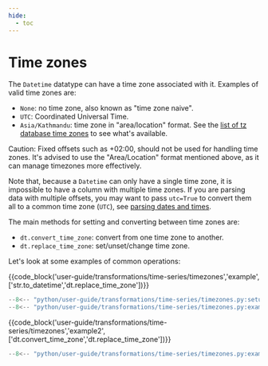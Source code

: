 ```yaml
---
hide:
  - toc
---
```


# Time zones

The `Datetime` datatype can have a time zone associated with it.
Examples of valid time zones are:

- `None`: no time zone, also known as "time zone naive".
- `UTC`: Coordinated Universal Time.
- `Asia/Kathmandu`: time zone in "area/location" format.
  See the [list of tz database time zones](https://en.wikipedia.org/wiki/List_of_tz_database_time_zones)
  to see what's available.

Caution: Fixed offsets such as +02:00, should not be used for handling time zones. It's advised to use the "Area/Location" format mentioned above, as it can manage timezones more effectively.

Note that, because a `Datetime` can only have a single time zone, it is
impossible to have a column with multiple time zones. If you are parsing data
with multiple offsets, you may want to pass `utc=True` to convert
them all to a common time zone (`UTC`), see [parsing dates and times](parsing.md).

The main methods for setting and converting between time zones are:

- `dt.convert_time_zone`: convert from one time zone to another.
- `dt.replace_time_zone`: set/unset/change time zone.

Let's look at some examples of common operations:

{{code_block('user-guide/transformations/time-series/timezones','example',['str.to_datetime','dt.replace_time_zone'])}}

```python exec="on" result="text" session="user-guide/transformations/ts/timezones"
--8<-- "python/user-guide/transformations/time-series/timezones.py:setup"
--8<-- "python/user-guide/transformations/time-series/timezones.py:example"
```

{{code_block('user-guide/transformations/time-series/timezones','example2',['dt.convert_time_zone','dt.replace_time_zone'])}}

```python exec="on" result="text" session="user-guide/transformations/ts/timezones"
--8<-- "python/user-guide/transformations/time-series/timezones.py:example2"
```
